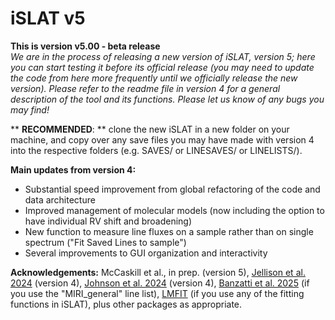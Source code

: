 # iSLAT v5

**This is version v5.00 - beta release**\
*We are in the process of releasing a new version of iSLAT, version 5; here you can start testing it before its official release (you may need to update the code from here more frequently until we officially release the new version). Please refer to the readme file in version 4 for a general description of the tool and its functions. Please let us know of any bugs you may find!*

** **RECOMMENDED**: ** clone the new iSLAT in a new folder on your machine, and copy over any save files you may have made with version 4 into the respective folders (e.g. SAVES/ or LINESAVES/ or LINELISTS/). 

**Main updates from version 4:** 
- Substantial speed improvement from global refactoring of the code and data architecture
- Improved management of molecular models (now including the option to have individual RV shift and broadening)
- New function to measure line fluxes on a sample rather than on single spectrum ("Fit Saved Lines to sample")
- Several improvements to GUI organization and interactivity

**Acknowledgements:** McCaskill et al., in prep. (version 5), [Jellison et al. 2024](https://ui.adsabs.harvard.edu/abs/2024arXiv240204060J/abstract) (version 4), [Johnson et al. 2024](https://doi.org/10.5281/zenodo.12167854) (version 4), 
[Banzatti et al. 2025](https://ui.adsabs.harvard.edu/abs/2025AJ....169..165B/abstract) (if you use the "MIRI_general" line list), 
[LMFIT](https://lmfit.github.io/lmfit-py/index.html) (if you use any of the fitting functions in iSLAT), plus other packages as appropriate.
